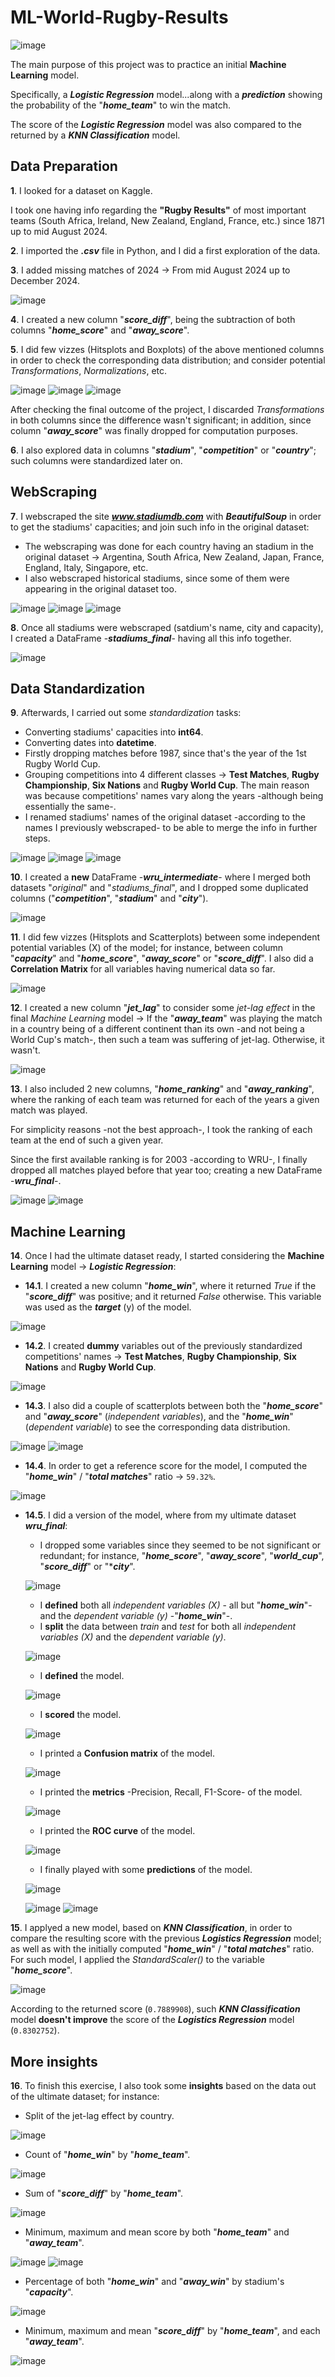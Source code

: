 # ML-World-Rugby-Results 
![image](https://github.com/user-attachments/assets/33a0a7d2-b2bd-471d-88f1-735f74662436)

The main purpose of this project was to practice an initial **Machine Learning** model.

Specifically, a ***Logistic Regression*** model...along with a ***prediction*** showing the probability of the "***home_team***" to win the match.

The score of the ***Logistic Regression*** model was also compared to the returned by a ***KNN Classification*** model.

## Data Preparation

**1**. I looked for a dataset on Kaggle. 

I took one having info regarding the **"Rugby Results"** of most important teams (South Africa, Ireland, New Zealand, England, France, etc.) since 1871 up to mid August 2024.

**2**. I imported the ***.csv*** file in Python, and I did a first exploration of the data.
 
**3**. I added missing matches of 2024 -> From mid August 2024 up to December 2024.

![image](https://github.com/user-attachments/assets/0691b8ad-7027-4d13-a834-80fddd0eafac)

**4**. I created a new column "***score_diff***", being the subtraction of both columns "***home_score***" and "***away_score***".

**5**. I did few vizzes (Hitsplots and Boxplots) of the above mentioned columns in order to check the corresponding data distribution; and consider potential *Transformations*, *Normalizations*, etc.

![image](https://github.com/user-attachments/assets/71ba7d0c-21ff-4566-a909-9d93e6786bf4)
![image](https://github.com/user-attachments/assets/6437df33-9a66-4ee4-a270-7cf2bd44d244)
![image](https://github.com/user-attachments/assets/aaed2152-885d-4702-a0d5-160553222695)

After checking the final outcome of the project, I discarded *Transformations* in both columns since the difference wasn't significant; in addition, since column "***away_score***" was finally dropped for computation purposes.

**6**. I also explored data in columns "***stadium***", "***competition***" or "***country***"; such columns were standardized later on.

## WebScraping

**7**. I webscraped the site ***www.stadiumdb.com*** with ***BeautifulSoup*** in order to get the stadiums' capacities; and join such info in the original dataset:
  - The webscraping was done for each country having an stadium in the original dataset -> Argentina, South Africa, New Zealand, Japan, France, England, Italy, Singapore, etc.
  - I also webscraped historical stadiums, since some of them were appearing in the original dataset too.

![image](https://github.com/user-attachments/assets/84fbfce9-2d10-48f7-b98a-d2457819b741)
![image](https://github.com/user-attachments/assets/c4af8a45-a95c-4cdf-bed4-5b35712b2a0a)
![image](https://github.com/user-attachments/assets/02059562-aafd-4bb7-bc6f-1be9d2f96365)

**8**. Once all stadiums were webscraped (satdium's name, city and capacity), I created a DataFrame -***stadiums_final***- having all this info together.

![image](https://github.com/user-attachments/assets/380b47b8-c2e3-4e55-8c71-a5d384b29cb2)

## Data Standardization

**9**. Afterwards, I carried out some *standardization* tasks:
  - Converting stadiums' capacities into **int64**.
  - Converting dates into **datetime**.
  - Firstly dropping matches before 1987, since that's the year of the 1st Rugby World Cup.
  - Grouping competitions into 4 different classes -> **Test Matches**, **Rugby Championship**, **Six Nations** and **Rugby World Cup**. The main reason was because competitions' names vary along the years -although being essentially the same-. 
  - I renamed stadiums' names of the original dataset -according to the names I previously webscraped- to be able to merge the info in further steps.

![image](https://github.com/user-attachments/assets/2639704a-3b15-4c05-89aa-1d3cde2a9674)
![image](https://github.com/user-attachments/assets/a1b16219-fd23-40a7-960e-1637e83ac91a)
![image](https://github.com/user-attachments/assets/d372d4f6-d509-4286-9b12-b83e6f7832b4)

**10**. I created a **new** DataFrame -***wru_intermediate***- where I merged both datasets "*original*" and "*stadiums_final*", and I dropped some duplicated columns ("***competition***", "***stadium***" and "***city***").

![image](https://github.com/user-attachments/assets/a4ea70da-4681-462c-8a00-032e2825c64f)

**11**. I did few vizzes (Hitsplots and Scatterplots) between some independent potential variables (X) of the model; for instance, between column "***capacity***" and "***home_score***", "***away_score***" or "***score_diff***". I also did a **Correlation Matrix** for all variables having numerical data so far.

![image](https://github.com/user-attachments/assets/9db5ec05-b059-4b6f-8f54-e511f9a24732)

**12**. I created a new column "***jet_lag***" to consider some *jet-lag effect* in the final *Machine Learning* model -> If the "***away_team***" was playing the match in a country being of a different continent than its own -and not being a World Cup's match-, then such a team was suffering of jet-lag. Otherwise, it wasn't.

![image](https://github.com/user-attachments/assets/3d345436-aa45-470d-b247-d61f314d4f2e)

**13**. I also included 2 new columns, "***home_ranking***" and "***away_ranking***", where the ranking of each team was returned for each of the years a given match was played.

For simplicity reasons -not the best approach-, I took the ranking of each team at the end of such a given year.

Since the first available ranking is for 2003 -according to WRU-, I finally dropped all matches played before that year too; creating a new DataFrame -***wru_final***-.

![image](https://github.com/user-attachments/assets/ff5662ab-a411-474f-9c1c-83e7a9b2bec8)
![image](https://github.com/user-attachments/assets/85813098-27c4-44b2-9463-658463f75f90)

## Machine Learning

**14**. Once I had the ultimate dataset ready, I started considering the **Machine Learning** model -> ***Logistic Regression***:
  - **14.1**. I created a new column "***home_win***", where it returned *True* if the "***score_diff***" was positive; and it returned *False* otherwise. This variable was used as the ***target*** (y) of the model.

  ![image](https://github.com/user-attachments/assets/089914f6-11bd-4b28-9ebf-aa9c7d01e8b7)

  - **14.2**. I created **dummy** variables out of the previously standardized competitions' names -> **Test Matches**, **Rugby Championship**, **Six Nations** and **Rugby World Cup**.

  ![image](https://github.com/user-attachments/assets/678ed10c-044e-4247-8757-77191a729423)

  - **14.3**. I also did a couple of scatterplots between both the "***home_score***" and "***away_score***" (*independent variables*), and the "***home_win***" (*dependent variable*) to see the corresponding data distribution.

 ![image](https://github.com/user-attachments/assets/3f3bc2f1-8ed9-413c-be9e-af567199f8d1)
 ![image](https://github.com/user-attachments/assets/300c1e2e-d5e9-4894-9b73-83aa72e7fb46)

  - **14.4**. In order to get a reference score for the model, I computed the "***home_win***" / "***total matches***" ratio -> `59.32%`.
 
 ![image](https://github.com/user-attachments/assets/9e873965-df28-4d41-bef6-412e4ac3467d)

  - **14.5**. I did a version of the model, where from my ultimate dataset ***wru_final***:
    - I dropped some variables since they seemed to be not significant or redundant; for instance, "***home_score***", "***away_score***", "***world_cup***", "***score_diff***" or "****city***".

    ![image](https://github.com/user-attachments/assets/60315c06-a582-4bdd-bea1-201b88d1099d)

    - I **defined** both all *independent variables (X)* - all but "***home_win***"- and the *dependent variable (y)* -"***home_win***"-.
    - I **split** the data between *train* and *test* for both all *independent variables (X)* and the *dependent variable (y)*.

    ![image](https://github.com/user-attachments/assets/fff7bad0-4942-4959-8dcc-e03cb4f2c517)

    - I **defined** the model.

    ![image](https://github.com/user-attachments/assets/1a77a440-4884-4b38-9a82-018f1d020a3e)

    - I **scored** the model.

    ![image](https://github.com/user-attachments/assets/81111168-3684-4038-a291-2f32a91cd886)

    - I printed a **Confusion matrix** of the model.

    ![image](https://github.com/user-attachments/assets/7f2d0230-a2f5-4178-b5e2-393473a7fe7c)

    - I printed the **metrics** -Precision, Recall, F1-Score- of the model.

    ![image](https://github.com/user-attachments/assets/b3c4e9d8-284b-43a1-932e-657a4aa80899)

    - I printed the **ROC curve** of the model.

    ![image](https://github.com/user-attachments/assets/bceef6c7-ac89-4e1c-986f-37e764f7ec9e)

    - I finally played with some **predictions** of the model.

    ![image](https://github.com/user-attachments/assets/d3e2c62c-9f37-4ecc-a67e-c821ab88da6d)
    
    ![image](https://github.com/user-attachments/assets/39666b16-9144-4797-8c43-32e0bfa6dff7)
    ![image](https://github.com/user-attachments/assets/5471bb02-4c97-48ea-bc00-e8437e9b0d85)

**15**. I applyed a new model, based on ***KNN Classification***, in order to compare the resulting score with the previous ***Logistics Regression*** model; as well as with the initially computed "***home_win***" / "***total matches***" ratio. For such model, I applied the *StandardScaler()* to the variable "***home_score***".

![image](https://github.com/user-attachments/assets/eaf6c8fd-5959-4bc1-9828-dfbe3ca1d292)

According to the returned score (`0.7889908`), such ***KNN Classification*** model **doesn't improve** the score of the ***Logistics Regression*** model (`0.8302752`). 

## More insights

**16**. To finish this exercise, I also took some **insights** based on the data out of the ultimate dataset; for instance:
  - Split of the jet-lag effect by country.

  ![image](https://github.com/user-attachments/assets/cb549de1-86cb-4ad0-a83a-94ab476e81b7)

  - Count of "***home_win***" by "***home_team***".

  ![image](https://github.com/user-attachments/assets/941f4069-16d7-4bdc-a15c-a8be38afc820)

  - Sum of "***score_diff***" by "***home_team***".

  ![image](https://github.com/user-attachments/assets/40d949f5-22bc-48fb-ba37-bb1030d826ac)

  - Minimum, maximum and mean score by both "***home_team***" and "***away_team***".

  ![image](https://github.com/user-attachments/assets/48582127-4bd2-49cb-ae7d-e6dd5e3b8e60)
  ![image](https://github.com/user-attachments/assets/e3cf45d8-3ad8-4de3-b40d-170c42371160)

  - Percentage of both "***home_win***" and "***away_win***" by stadium's "***capacity***".

  ![image](https://github.com/user-attachments/assets/7d26fbad-6cfe-4620-9218-31341e500b85)
  
  - Minimum, maximum and mean "***score_diff***" by "***home_team***", and each "***away_team***".

  ![image](https://github.com/user-attachments/assets/b0416514-33c3-4343-a337-47bbd43d1c77)
